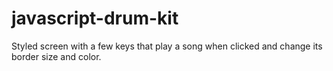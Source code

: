 # javascript-drum-kit
Styled screen with a few keys that play a song when clicked and change its border size and color.
